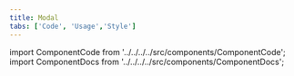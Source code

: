 ```yaml
---
title: Modal
tabs: ['Code', 'Usage','Style']
---
```


import ComponentCode from '../../../../src/components/ComponentCode';
import ComponentDocs from '../../../../src/components/ComponentDocs';


<ComponentCode
    name="Passive Modal"
    component="modal" 
    variation="modal--nofooter"
    experimental="true"
    hasReactVersion="true"
    >
</ComponentCode>

<ComponentCode
    name="Transactional Modal"
    component="modal" 
    variation="modal"
    experimental="true"
    hasReactVersion="true"
    >
</ComponentCode>

<ComponentCode
    name="Danger Modal"
    component="modal" 
    variation="modal--danger"
    experimental="true"
    hasReactVersion="true"
    >
</ComponentCode>

<ComponentCode
    name="Input Modal"
    component="modal" 
    variation="modal--input"
    experimental="true"
    hasReactVersion="true"
    >
</ComponentCode>
<ComponentDocs component="modal"></ComponentDocs>
